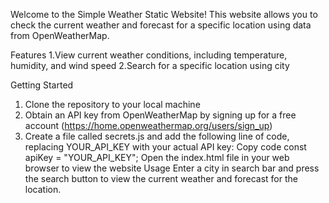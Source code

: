 Welcome to the Simple Weather Static Website! This website allows you to check the current weather and forecast for a specific location using data from OpenWeatherMap.

Features
1.View current weather conditions, including temperature, humidity, and wind speed
2.Search for a specific location using city

Getting Started
1. Clone the repository to your local machine
2. Obtain an API key from OpenWeatherMap by signing up for a free account (https://home.openweathermap.org/users/sign_up)
3. Create a file called secrets.js and add the following line of code, replacing YOUR_API_KEY with your actual API key:
Copy code
const apiKey = "YOUR_API_KEY";
Open the index.html file in your web browser to view the website
Usage
Enter a city in search bar and press the search button to view the current weather and forecast for the location. 
